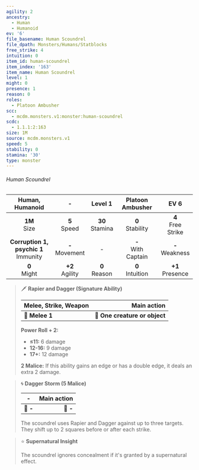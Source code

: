 ```yaml
---
agility: 2
ancestry:
  - Human
  - Humanoid
ev: '6'
file_basename: Human Scoundrel
file_dpath: Monsters/Humans/Statblocks
free_strike: 4
intuition: 0
item_id: human-scoundrel
item_index: '163'
item_name: Human Scoundrel
level: 1
might: 0
presence: 1
reason: 0
roles:
  - Platoon Ambusher
scc:
  - mcdm.monsters.v1:monster:human-scoundrel
scdc:
  - 1.1.1:2:163
size: 1M
source: mcdm.monsters.v1
speed: 5
stability: 0
stamina: '30'
type: monster
---
```


###### Human Scoundrel

|              Human, Humanoid              |          -          |       Level 1       |    Platoon Ambusher     |          EV 6          |
| :---------------------------------------: | :-----------------: | :-----------------: | :---------------------: | :--------------------: |
|             **1M**<br/> Size              |  **5**<br/> Speed   | **30**<br/> Stamina |  **0**<br/> Stability   | **4**<br/> Free Strike |
| **Corruption 1, psychic 1**<br/> Immunity | **-**<br/> Movement |          -          | **-**<br/> With Captain |  **-**<br/> Weakness   |
|             **0**<br/> Might              | **+2**<br/> Agility |  **0**<br/> Reason  |  **0**<br/> Intuition   |  **+1**<br/> Presence  |

<!-- -->
> 🗡 **Rapier and Dagger (Signature Ability)**
>
> | **Melee, Strike, Weapon** |               **Main action** |
> | ------------------------- | ----------------------------: |
> | **📏 Melee 1**            | **🎯 One creature or object** |
>
> **Power Roll + 2:**
>
> - **≤11:** 6 damage
> - **12-16:** 9 damage
> - **17+:** 12 damage
>
> **2 Malice:** If this ability gains an edge or has a double edge, it deals an extra 2 damage.

<!-- -->
> 🌀 **Dagger Storm (5 Malice)**
>
> | **-**    | **Main action** |
> | -------- | --------------: |
> | **📏 -** |        **🎯 -** |
>
> The scoundrel uses Rapier and Dagger against up to three targets. They shift up to 2 squares before or after each strike.

<!-- -->
> ⭐️ **Supernatural Insight**
>
> The scoundrel ignores concealment if it's granted by a supernatural effect.
